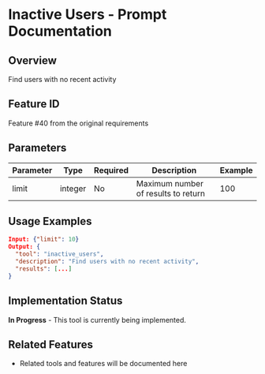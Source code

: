 # Inactive Users - Prompt Documentation

## Overview
Find users with no recent activity

## Feature ID
Feature #40 from the original requirements

## Parameters
| Parameter | Type | Required | Description | Example |
|-----------|------|----------|-------------|---------|
| limit | integer | No | Maximum number of results to return | 100 |

## Usage Examples
```json
Input: {"limit": 10}
Output: {
  "tool": "inactive_users",
  "description": "Find users with no recent activity",
  "results": [...]
}
```

## Implementation Status
**In Progress** - This tool is currently being implemented.

## Related Features
- Related tools and features will be documented here
